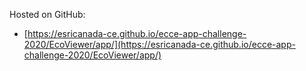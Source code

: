 Hosted on GitHub:

- [https://esricanada-ce.github.io/ecce-app-challenge-2020/EcoViewer/app/](https://esricanada-ce.github.io/ecce-app-challenge-2020/EcoViewer/app/)